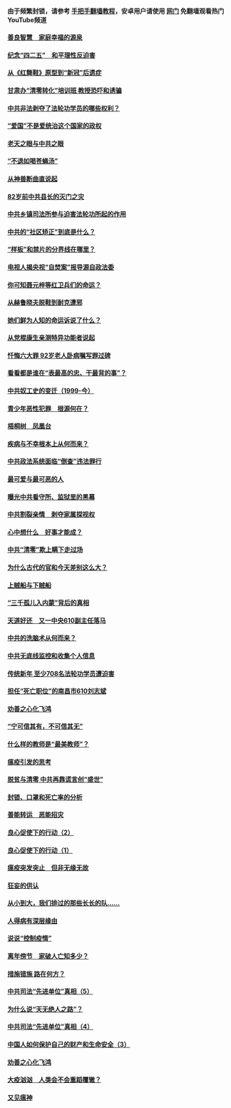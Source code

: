 #### 由于频繁封锁，请参考 [手把手翻墙教程](https://github.com/gfw-breaker/guides/wiki/)，安卓用户请使用 [网门](https://github.com/gfw-breaker/nogfw/blob/master/dl.md?t=04251101) 免翻墙观看热门YouTube频道 

#### [善良智慧　家庭幸福的源泉](../pages/19/423632.md?t=04251101) 

#### [纪念“四二五”　和平理性反迫害](../pages/19/423660.md?t=04251101) 

#### [从《红舞鞋》原型到“新冠”后遗症](../pages/19/423509.md?t=04251101) 

#### [甘肃办“清零转化”培训班 教授恐吓和诱骗](../pages/19/423498.md?t=04251101) 

#### [中共非法剥夺了法轮功学员的哪些权利？](../pages/19/423392.md?t=04251101) 

#### [“爱国”不是爱统治这个国家的政权](../pages/19/423029.md?t=04251101) 

#### [老天之眼与中共之眼](../pages/19/423378.md?t=04251101) 

#### [“不退如喝苍蝇汤”](../pages/19/423287.md?t=04251101) 

#### [从神兽断曲直说起](../pages/19/423201.md?t=04251101) 

#### [82岁前中共县长的灭门之灾](../pages/19/423055.md?t=04251101) 

#### [中共乡镇司法所参与迫害法轮功所起的作用](../pages/19/423064.md?t=04251101) 

#### [中共的“社区矫正”到底是什么？](../pages/19/422870.md?t=04251101) 

#### [“样板”和禁片的分界线在哪里？](../pages/19/422704.md?t=04251101) 

#### [电视人揭央视“自焚案”报导源自政法委](../pages/19/422770.md?t=04251101) 

#### [你可知聂元梓等红卫兵们的命运？](../pages/19/422848.md?t=04251101) 

#### [从赫鲁晓夫脱鞋到耐克遭邪](../pages/19/422826.md?t=04251101) 

#### [她们鲜为人知的命运诉说了什么？](../pages/19/422754.md?t=04251101) 

#### [从党棍康生亲测特异功能者说起](../pages/19/422657.md?t=04251101) 

#### [忏悔六大罪 92岁老人卧病嘱写罪过碑](../pages/19/422750.md?t=04251101) 

#### [看看都是谁在“表最高的忠、干最背的事”？](../pages/19/422703.md?t=04251101) 

#### [中共奴工史的变迁（1999-今）](../pages/19/422656.md?t=04251101) 

#### [青少年恶性犯罪　根源何在？](../pages/19/422449.md?t=04251101) 

#### [梧桐树　凤凰台](../pages/19/422442.md?t=04251101) 

#### [疾病与不幸根本上从何而来？](../pages/19/422438.md?t=04251101) 

#### [中共政法系统面临“倒查”违法罪行](../pages/19/422497.md?t=04251101) 

#### [最可爱与最可恶的人](../pages/19/422448.md?t=04251101) 

#### [曝光中共看守所、监狱里的黑幕](../pages/19/422390.md?t=04251101) 

#### [中共割裂亲情　剥夺家属探视权](../pages/19/422364.md?t=04251101) 

#### [心中想什么　好事才能成？](../pages/19/422318.md?t=04251101) 

#### [中共“清零”欺上瞒下走过场](../pages/19/422306.md?t=04251101) 

#### [为什么古代的官和今天差别这么大？](../pages/19/422228.md?t=04251101) 

#### [上贼船与下贼船](../pages/19/422276.md?t=04251101) 

#### [“三千孤儿入内蒙”背后的真相](../pages/19/422229.md?t=04251101) 

#### [天道好还　又一中央610副主任落马](../pages/19/422155.md?t=04251101) 

#### [中共的洗脑术从何而来？](../pages/19/422154.md?t=04251101) 

#### [中共无底线监控和收集个人信息](../pages/19/422039.md?t=04251101) 

#### [传统新年 至少708名法轮功学员遭迫害](../pages/19/421946.md?t=04251101) 

#### [担任“死亡职位”的南昌市610刘志斌](../pages/19/421957.md?t=04251101) 

#### [劝善之心化飞鸿](../pages/19/421164.md?t=04251101) 

#### [“宁可信其有，不可信其无”](../pages/19/421691.md?t=04251101) 

#### [什么样的教师是“最美教师”？](../pages/19/421755.md?t=04251101) 

#### [瘟疫引发的思考](../pages/19/421594.md?t=04251101) 

#### [脱贫与清零 中共再靠谎言创“盛世”](../pages/19/421590.md?t=04251101) 

#### [封锁、口罩和死亡率的分析](../pages/19/421495.md?t=04251101) 

#### [善能转运　恶能招灾](../pages/19/421334.md?t=04251101) 

#### [良心促使下的行动（2）](../pages/19/421361.md?t=04251101) 

#### [良心促使下的行动（1）](../pages/19/421302.md?t=04251101) 

#### [瘟疫突发突止　但非无缘无故](../pages/19/421281.md?t=04251101) 

#### [狂妄的供认](../pages/19/421199.md?t=04251101) 

#### [从小到大，我们排过的那些长长的队……](../pages/19/421243.md?t=04251101) 

#### [人得病有深层缘由](../pages/19/420864.md?t=04251101) 

#### [说说“控制疫情”](../pages/19/420831.md?t=04251101) 

#### [离年傍节　家破人亡知多少？](../pages/19/420563.md?t=04251101) 

#### [措施错施  路在何方？](../pages/19/420076.md?t=04251101) 

#### [中共司法“先进单位”真相（5）](../pages/19/419453.md?t=04251101) 

#### [为什么说“天无绝人之路”？](../pages/19/419618.md?t=04251101) 

#### [中共司法“先进单位”真相（4）](../pages/19/419452.md?t=04251101) 

#### [中国人如何保护自己的财产和生命安全（3）](../pages/19/419405.md?t=04251101) 

#### [劝善之心化飞鸿](../pages/19/418758.md?t=04251101) 

#### [大疫汹汹　人类会不会重蹈覆辙？](../pages/19/419691.md?t=04251101) 

#### [又见瘟神](../pages/19/419225.md?t=04251101) 

